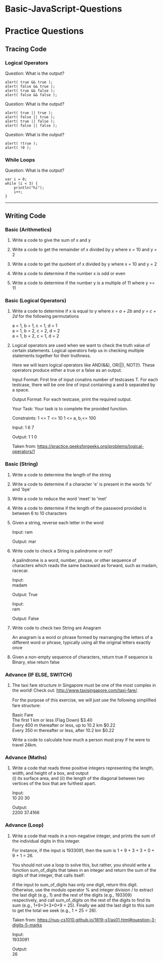# Basic-JavaScript-Questions 

# Practice Questions

## Tracing Code

### Logical Operators 

Question: What is the output?

    alert( true && true );
    alert( false && true );
    alert( true && false );
    alert( false && false );



Question: What is the output?

    alert( true || true );
    alert( false || true );
    alert( true || false );
    alert( false || false );

Question: What is the output?

    alert( !true ); 
    alert( !0 );

### While Loops 

Question: What is the output?

    var i = 0;
    while (i < 3) {
        println("hi");
        i++;    
    }
___


## Writing Code


### Basic (Arithmetics)

1. Write a code to give the sum of x and y

1. Write a code to get the remainder of x divided by y where x = 10 and y = 2

1. Write a code to get the quotient of x divided by y where x = 10 and y = 2

1. Write a code to determine if the number x is odd or even

1. Write a code to determine if the number y is a multiple of 11 where y >= 11

### Basic (Logical Operators)

1. Write a code to determine if x is equal to y where *x = a + 2b* and *y = c + 2d* for the following permutations

    a = 1, b = 1, c = 1, d = 1     
    a = 1, b = 2, c = 2, d = 2  
    a = 1, b = 2, c = 1, d = 2

1. Logical operators are used when we want to check the truth value of certain statements. Logical operators help us in checking multiple statements together for their truthness.

    Here we will learn logical operators like AND(&&), OR(||), NOT(!). These operators produce either a true or a false as an output.

    Input Format:
    First line of input conatins number of testcases T. For each testcase, there will be one line of input containing a and b separated by a space.

    Output Format:
    For each testcase, print the required output.

    Your Task:
    Your task is to complete the provided function.

    Constraints:
    1 <= T <= 10
    1 <= a, b,<= 100

    Input:
    1
    6 7

    Output:
    1 1 0

    Taken from: https://practice.geeksforgeeks.org/problems/logical-operators/1

### Basic (String)

1. Write a code to determine the length of the string

1. Write a code to determine if a character 'e' is present in the words 'hi' and 'bye'

1. Write a code to reduce the word 'meet' to 'met'

1. Write a code to determine if the length of the password provided is between 6 to 10 characters

1. Given a string, reverse each letter in the word

    Input:
    ram

    Output:
    mar

1. Write code to check a String is palindrome or not?

    A palindrome is a word, number, phrase, or other sequence of characters which reads the same backward as forward, such as madam, racecar.

    Input:  
    madam   
    
    Output:
    True    
    
    Input:  
    ram

    Output:
    False 

1. Write code to check two String are Anagram
    
    An anagram is a word or phrase formed by rearranging the letters of a different word or phrase, typically using all the original letters exactly once

1. Given a non-empty sequence of characters, return true if sequence is Binary, else return false


### Advance (IF ELSE, SWITCH)
1. The taxi fare structure in Singapore must be one of the most complex in the world! Check out: http://www.taxisingapore.com/taxi-fare/.

    For the purpose of this exercise, we will just use the following simpliﬁed fare structure:

    Basic Fare	    
    The first 1 km or less (Flag Down)	$3.40   
    Every 400 m thereafter or less, up to 10.2 km	$0.22   
    Every 350 m thereafter or less, after 10.2 km	$0.22   

    Write a code to calculate how much a person must pray if he were to travel 24km.


### Advance (Maths)
1. Write a code that reads three positive integers representing the length, width, and height of a box, and output  
    (i) its surface area, and 
    (ii) the length of the diagonal between two vertices of the box that are furthest apart.


    Input:  
    10 20 30

    Output:     
    2200 37.4166    

### Advance (Loop)

1. Write a code that reads in a non-negative integer, and prints the sum of the individual digits in this integer.

    For instance, if the input is 1933091, then the sum is 1 + 9 + 3 + 3 + 0 + 9 + 1 = 26.

    You should not use a loop to solve this, but rather, you should write a function sum_of_digits that takes in an integer and return the sum of the digits of that integer, that calls itself:

    if the input to sum_of_digits has only one digit, return this digit.
    Otherwise, use the modulo operator % and integer division / to extract the last digit (e.g., 1) and the rest of the digits (e.g., 193309) respectively, and call sum_of_digits on the rest of the digits to find its sum (e.g., 1+9+3+3+0+9 = 25). Finally we add the last digit to this sum to get the total we seek (e.g., 1 + 25 = 26).

    Taken from: https://nus-cs1010.github.io/1819-s1/as01.html#question-3-digits-5-marks

    Input:  
    1933091

    Output:     
    26


